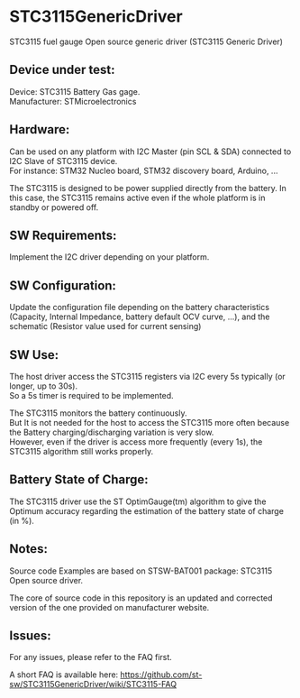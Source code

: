 # STC3115GenericDriver
STC3115 fuel gauge Open source generic driver
(STC3115 Generic Driver)

Device under test:
----------------
Device:       STC3115 Battery Gas gage.  
Manufacturer: STMicroelectronics

Hardware:
----------------
Can be used on any platform with I2C Master (pin SCL & SDA) connected to I2C Slave of STC3115 device.  <br />
For instance: STM32 Nucleo board, STM32 discovery board, Arduino, ...  <br />

The STC3115 is designed to be power supplied directly from the battery. In this case, the STC3115 remains active even if the whole platform is in standby or powered off.


SW Requirements:
----------------
Implement the I2C driver depending on your platform.

SW Configuration:
----------------
Update the configuration file depending on the battery characteristics (Capacity, Internal Impedance, battery default OCV curve, ...), and the schematic (Resistor value used for current sensing)

SW Use:
----------------
The host driver access the STC3115 registers via I2C every 5s typically (or longer, up to 30s).  <br />
So a 5s timer is required to be implemented.  <br />

The STC3115 monitors the battery continuously. <br />
But It is not needed for the host to access the STC3115 more often because the Battery charging/discharging variation is very slow.  <br />
However, even if the driver is access more frequently (every 1s), the STC3115 algorithm still works properly.  <br />

Battery State of Charge:
----------------
The STC3115 driver use the ST OptimGauge(tm) algorithm to give the Optimum accuracy regarding the estimation of the battery state of charge (in %).

Notes:
----------------
Source code Examples are based on STSW-BAT001 package: STC3115 Open source driver.  

The core of source code in this repository is an updated and corrected version of the one provided on manufacturer website.

Issues:
----------------
For any issues, please refer to the FAQ first.

A short FAQ is available here: 
https://github.com/st-sw/STC3115GenericDriver/wiki/STC3115-FAQ
